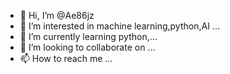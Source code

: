 - 👋 Hi, I’m @Ae86jz
- 👀 I’m interested in machine learning,python,AI  ...
- 🌱 I’m currently learning python,...
- 💞️ I’m looking to collaborate on ...
- 📫 How to reach me ...

<!---
Ae86jz/Ae86jz is a ✨ special ✨ repository because its `README.md` (this file) appears on your GitHub profile.
You can click the Preview link to take a look at your changes.
--->
